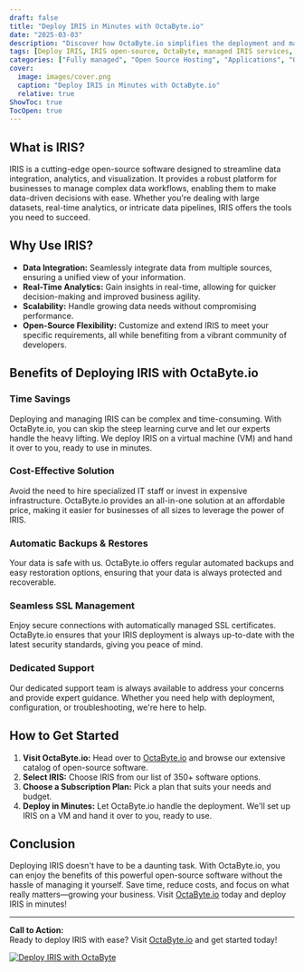 ```yaml
---
draft: false
title: "Deploy IRIS in Minutes with OctaByte.io"
date: "2025-03-03"
description: "Discover how OctaByte.io simplifies the deployment and management of IRIS, a powerful open-source software. Save time, reduce costs, and enjoy seamless integration with OctaByte's fully managed services."
tags: [Deploy IRIS, IRIS open-source, OctaByte, managed IRIS services, IRIS deployment, open-source software management, IRIS benefits, OctaByte IRIS, IRIS hosting, IRIS support]
categories: ["Fully managed", "Open Source Hosting", "Applications", "Others", "IRIS"]
cover:
  image: images/cover.png
  caption: "Deploy IRIS in Minutes with OctaByte.io"
  relative: true
ShowToc: true
TocOpen: true
---
```



## What is IRIS?

IRIS is a cutting-edge open-source software designed to streamline data integration, analytics, and visualization. It provides a robust platform for businesses to manage complex data workflows, enabling them to make data-driven decisions with ease. Whether you're dealing with large datasets, real-time analytics, or intricate data pipelines, IRIS offers the tools you need to succeed.

## Why Use IRIS?

- **Data Integration:** Seamlessly integrate data from multiple sources, ensuring a unified view of your information.
- **Real-Time Analytics:** Gain insights in real-time, allowing for quicker decision-making and improved business agility.
- **Scalability:** Handle growing data needs without compromising performance.
- **Open-Source Flexibility:** Customize and extend IRIS to meet your specific requirements, all while benefiting from a vibrant community of developers.

## Benefits of Deploying IRIS with OctaByte.io

### Time Savings
Deploying and managing IRIS can be complex and time-consuming. With OctaByte.io, you can skip the steep learning curve and let our experts handle the heavy lifting. We deploy IRIS on a virtual machine (VM) and hand it over to you, ready to use in minutes.

### Cost-Effective Solution
Avoid the need to hire specialized IT staff or invest in expensive infrastructure. OctaByte.io provides an all-in-one solution at an affordable price, making it easier for businesses of all sizes to leverage the power of IRIS.

### Automatic Backups & Restores
Your data is safe with us. OctaByte.io offers regular automated backups and easy restoration options, ensuring that your data is always protected and recoverable.

### Seamless SSL Management
Enjoy secure connections with automatically managed SSL certificates. OctaByte.io ensures that your IRIS deployment is always up-to-date with the latest security standards, giving you peace of mind.

### Dedicated Support
Our dedicated support team is always available to address your concerns and provide expert guidance. Whether you need help with deployment, configuration, or troubleshooting, we're here to help.

## How to Get Started

1. **Visit OctaByte.io:** Head over to [OctaByte.io](https://octabyte.io) and browse our extensive catalog of open-source software.
2. **Select IRIS:** Choose IRIS from our list of 350+ software options.
3. **Choose a Subscription Plan:** Pick a plan that suits your needs and budget.
4. **Deploy in Minutes:** Let OctaByte.io handle the deployment. We'll set up IRIS on a VM and hand it over to you, ready to use.

## Conclusion

Deploying IRIS doesn't have to be a daunting task. With OctaByte.io, you can enjoy the benefits of this powerful open-source software without the hassle of managing it yourself. Save time, reduce costs, and focus on what really matters—growing your business. Visit [OctaByte.io](https://octabyte.io) today and deploy IRIS in minutes!

---

**Call to Action:**  
Ready to deploy IRIS with ease? Visit [OctaByte.io](https://octabyte.io) and get started today!

[![Deploy IRIS with OctaByte](/images/deploy-on-octabyte.png)](https://octabyte.io/fully-managed-open-source-services/applications/others/iris)